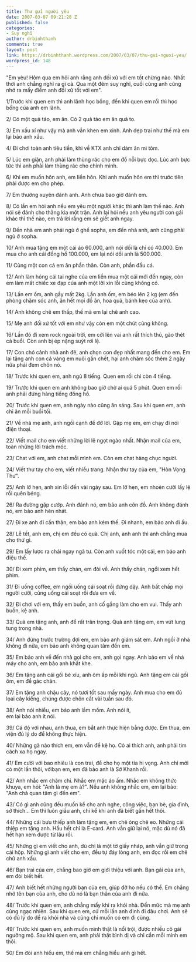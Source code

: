```yaml
---
title: Thư gửi người yêu
date: 2007-03-07 09:21:28 Z
published: false
categories:
- Suy nghĩ
author: drbinhthanh
comments: true
layout: post
link: https://drbinhthanh.wordpress.com/2007/03/07/thu-gui-nguoi-yeu/
wordpress_id: 148
---
```


"Em yêu! Hôm qua em hỏi anh rằng anh đối xử với em tốt chừng nào. Nhất thời anh chẳng nghĩ ra gì cả. Qua một đêm suy nghĩ, cuối cùng anh cũng nhớ ra mấy điểm anh đối xử tốt với em".  
  
1/Trước khi quen em thì anh lãnh học bổng, đến khi quen em rồi thì học bổng của anh em lãnh.  
  
2/ Có một quả táo, em ăn. Có 2 quả táo em ăn quả to.  
  
3/ Em xấu xí như vậy mà anh vẫn khen em xinh. Anh đẹp trai như thế mà em lại bảo anh xấu.  
  
4/ Đi chơi toàn anh tiêu tiền, khi về KTX anh chỉ dám ăn mì tôm.  
  
5/ Lúc em giận, anh phải làm thùng rác cho em đổ nỗi bực dọc. Lúc anh bực tức thì anh phải làm thùng rác cho chính mình.  
  
6/ Khi em muốn hôn anh, em liền hôn. Khi anh muốn hôn em thì trước tiên phải được em cho phép.  
  
7/ Em thường xuyên đánh anh. Anh chưa bao giờ đánh em.  
  
8/ Có lần em hỏi anh nếu em yêu một người khác thì anh làm thế nào. Anh nói sẽ đánh cho thằng kia một trận. Anh lại hỏi nếu anh yêu người con gái khác thì thế nào, em trả lời rằng em sẽ giết anh ngay.  
  
9/ Đến nhà em anh phải ngủ ở ghế sopha, em đến nhà anh, anh cũng phải ngủ ở sopha.  
  
10/ Anh mua tặng em một cái áo 60.000, anh nói dối là chỉ có 40.000. Em mua cho anh cái đồng hồ 100.000, em lại nói dối anh là 500.000.  
  
11/ Cùng một con cá em ăn phần thân. Còn anh, phần đầu cá.  
  
12/ Anh làm hỏng cái tai nghe của em liền mua một cái mới đền ngay, còn em làm mất chiếc xe đạp của anh một lời xin lỗi cũng không có.  
  
13/ Lần em ốm, anh gầy mất 2kg. Lần anh ốm, em béo lên 2 kg (em đến phòng chăm sóc anh, ăn hết mọi đồ ăn, hoa quả, bánh kẹo của anh).  
  
14/ Anh không chê em thấp, thế mà em lại chê anh cao.  
  
15/ Mẹ anh đối xử tốt với em như vậy còn em một chút cũng không.  
  
16/ Lần đó đi xem rock ngoài trời, em cỡi lên vai anh rất thích thú, gào thét cả buổi. Còn anh bị ép nặng suýt rơi lệ.  
  
17/ Con chó cảnh nhà anh đẻ, anh chọn con đẹp nhất mang đến cho em. Em lại tặng anh con cá vàng em nuôi gần chết, hại anh chăm sóc thêm 2 ngày nữa phải đem chôn nó.  
  
18/ Trước khi quen em, anh ngủ 8 tiếng. Quen em rồi chỉ còn 4 tiếng.  
  
19/ Trước khi quen em anh không bao giờ chờ ai quá 5 phút. Quen em rồi anh phải đứng hàng tiếng đồng hồ.  
  
20/ Trước khi quen em, anh ngày nào cũng ăn sáng. Sau khi quen em, anh chỉ ăn mỗi buổi tối.  
  
21/ Về nhà mẹ anh, anh ngồi cạnh để đỡ lời. Gặp mẹ em, em chạy đi nói điện thoại.  
  
22/ Viết mail cho em viết những lời lẽ ngọt ngào nhất. Nhận mail của em, toàn những lời trách móc.  
  
23/ Chat với em, anh chat mỗi mình em. Còn em chat hàng chục người.  
  
24/ Viết thư tay cho em, viết nhiều trang. Nhận thư tay của em, "Hòn Vọng Thư".  
  
25/ Anh lỡ hẹn, anh xin lỗi đến vài ngày sau. Em lỡ hẹn, em nhoẻn cười lấy lệ rồi quên béng.  
  
26/ Ra đường gặp cướp. Anh đánh nó, em bảo anh côn đồ. Anh không đánh nó, em bảo anh hèn nhát.  
  
27/ Đi xe anh đi cẩn thận, em bảo anh kém thế. Đi nhanh, em bảo anh đi ẩu.  
  
28/ Lễ tết, anh em, chị em đều có quà. Chị anh, anh anh thì anh chẳng mua cho thứ gì.  
  
29/ Em lấy lược ra chải ngay ngã tư. Còn anh vuốt tóc một cái, em bảo anh điệu thế.  
  
30/ Đi xem phim, em thấy chán, em đòi về. Anh thấy chán, ngồi xem hết phim.  
  
31/ Đi uống coffee, em ngồi uống cái soạt rồi đứng dậy. Anh bất chấp mọi người cười, cũng uống cái soạt rồi đưa em về.  
  
32/ Đi chơi với em, thấy em buồn, anh cố gắng làm cho em vui. Thấy anh buồn, kệ anh.  
  
33/ Quà em tặng anh, anh để rất trân trọng. Quà anh tặng em, em vứt lung tung trong nhà.  
  
34/ Anh đứng trước trường đợi em, em bảo anh giám sát em. Anh ngồi ở nhà không đi nữa, em bảo anh không quan tâm đến em.  
  
35/ Em bảo anh về đến nhà gọi cho em, anh gọi ngay. Anh bảo em về nhá máy cho anh, em bảo anh khắt khe.  
  
36/ Em tặng anh cái gối bé xíu, anh ôm ấp mỗi khi ngủ. Anh tặng em cái gối ôm, em để gác chân.  

37/ Em tặng anh chậu cây, nó tươi tốt sau mấy ngày. Anh mua cho em đủ lọai cây kiểng, chúng được chôn cất vài tuần sau đó.  
  
38/ Anh nói nhiều, em bảo anh lắm mồm. Anh nói ít,  
em lại bảo anh ít nói.  

39/ Cá độ với nhau, anh thua, em bắt anh thực hiện bằng được. Em thua, em viện đủ lý do để không thực hiện.  
  
40/ Những gã nào thích em, em vẫn để kệ họ. Có ai thích anh, anh phải tìm cách xa họ ngay.  
  
41/ Em cười với bao nhiêu là con trai, để cho họ một tia hi vọng. Anh chỉ mới có một lần thôi, vớibạn em, em đã bảo anh là Sở Khanh rồi.  
  
42/ Anh nhắc em chăm chỉ. Nhắc em mặc áo ấm. Nhắc em không thức khuya, em hỏi: "Anh là mẹ em à?". Nếu anh không nhắc em, em lại bảo: "Anh chả quan tâm gì đến em".  
  
43/ Có gì anh cũng đều muốn kể cho anh nghe, công việc, bạn bè, gia đình, sở thích… Em thì luôn giấu anh, chỉ kể khi anh đã biết gần hết thôi.  
  
44/ Những cái bưu thiếp anh làm tặng em, em chê óng chê eo. Những cái thiệp em tặng anh. Hầu hết chỉ là E-card. Anh vẫn giữ lại nó, mặc dù nó đã hết hạn xem được từ lâu rồi.  
  
45/ Những gì em viết cho anh, dù chỉ là một tờ giấy nháp, anh vẫn giữ trong cái hộp. Những gì anh viết cho em, đều tự đáy lòng anh, em đọc rồi em chê chữ anh xấu.  
  
46/ Bạn trai của em, chẳng bao giờ em giới thiệu với anh. Bạn gái của anh, em đòi biết hết.  
  
47/ Anh biết hết những người bạn của em, giúp đỡ họ nếu có thể. Em chẳng nhớ tên bạn của anh, cho dù nó là bạn thân của anh đi nữa.  
  
48/ Trước khi quen em, anh chẳng mấy khi ra khỏi nhà. Đến mức mà mẹ anh cũng ngạc nhiên. Sau khi quen em, cứ mỗi lần anh định đi đâu chơi. Anh sẽ có đủ lý do để ra khỏi nhà và cũng chỉ muốn có em đi cùng.  
  
49/ Trước khi quen em, anh muốn mình thật là nổi trội, được nhiều cô gái ngưỡng mộ. Sau khi quen em, anh phải thật bình dị và chỉ cần mỗi mình em thôi.  
  
50/ Em đòi anh hiểu em, thế mà em chẳng hiểu anh gì hết.
